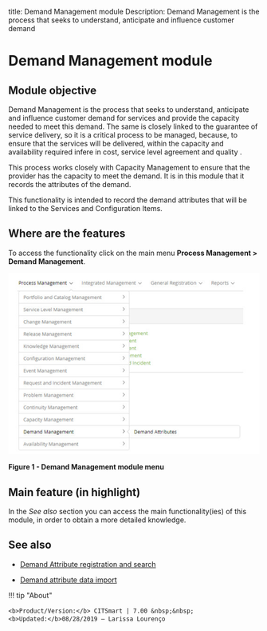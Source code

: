 title: Demand Management module
Description: Demand Management is the process that seeks to understand, anticipate and influence customer demand 
# Demand Management module

Module objective
--------------------

Demand Management is the process that seeks to understand, anticipate and influence customer demand for services and provide the 
capacity needed to meet this demand. The same is closely linked to the guarantee of service delivery, so it is a critical process 
to be managed, because, to ensure that the services will be delivered, within the capacity and availability required infere in 
cost, service level agreement and quality .

This process works closely with Capacity Management to ensure that the provider has the capacity to meet the demand. It is in this 
module that it records the attributes of the demand.

This functionality is intended to record the demand attributes that will be linked to the Services and Configuration Items.

Where are the features
---------------------------------

To access the functionality click on the main menu **Process Management > Demand Management**.

![Menu](images/module.img1.jpg)

**Figure 1 - Demand Management module menu**

Main feature (in highlight)
-----------------------------------------

In the *See also* section you can access the main functionality(ies) of this module, in order to obtain a more detailed knowledge.

See also
-------------

- [Demand Attribute registration and search](/en-us/citsmart-platform-7/processes/demand/demand-attribute.html)

- [Demand attribute data import](/en-us/citsmart-platform-7/processes/demand/demand-import.html)

!!! tip "About"

    <b>Product/Version:</b> CITSmart | 7.00 &nbsp;&nbsp;
    <b>Updated:</b>08/28/2019 – Larissa Lourenço
